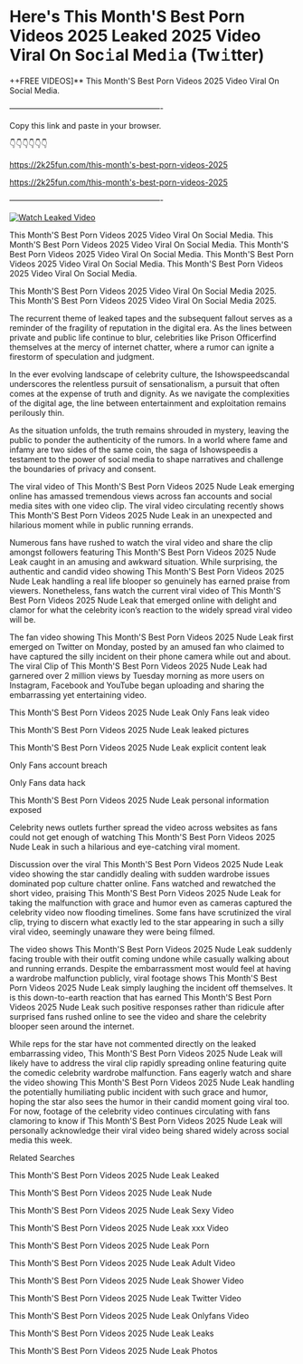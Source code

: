 # Here's This Month'S Best Porn Videos 2025 Leaked 2025 Video Viral On Soc𝚒al Med𝚒a (Tw𝚒tter)

++FREE VIDEOS]** This Month'S Best Porn Videos 2025 Video Viral On Social Media.

———————————————————-

Copy this link and paste in your browser.

👇👇👇👇👇👇

https://2k25fun.com/this-month's-best-porn-videos-2025

https://2k25fun.com/this-month's-best-porn-videos-2025

———————————————————-

[![Watch Leaked Video](https://miro.medium.com/v2/resize:fit:828/format:webp/1*cilzJN44JGOrTw9NJCrNHA.gif "Watch Leaked Video")](https://2k25fun.com/this-month's-best-porn-videos-2025)

This Month'S Best Porn Videos 2025 Video Viral On Social Media. This Month'S Best Porn Videos 2025 Video Viral On Social Media. This Month'S Best Porn Videos 2025 Video Viral On Social Media. This Month'S Best Porn Videos 2025 Video Viral On Social Media. This Month'S Best Porn Videos 2025 Video Viral On Social Media.

This Month'S Best Porn Videos 2025 Video Viral On Social Media 2025. This Month'S Best Porn Videos 2025 Video Viral On Social Media 2025.

The recurrent theme of leaked tapes and the subsequent fallout serves as a reminder of the fragility of reputation in the digital era. As the lines between private and public life continue to blur, celebrities like Prison Officerfind themselves at the mercy of internet chatter, where a rumor can ignite a firestorm of speculation and judgment.

In the ever evolving landscape of celebrity culture, the Ishowspeedscandal underscores the relentless pursuit of sensationalism, a pursuit that often comes at the expense of truth and dignity. As we navigate the complexities of the digital age, the line between entertainment and exploitation remains perilously thin.

As the situation unfolds, the truth remains shrouded in mystery, leaving the public to ponder the authenticity of the rumors. In a world where fame and infamy are two sides of the same coin, the saga of Ishowspeedis a testament to the power of social media to shape narratives and challenge the boundaries of privacy and consent.

The viral video of This Month'S Best Porn Videos 2025 Nude Leak emerging online has amassed tremendous views across fan accounts and social media sites with one video clip. The viral video circulating recently shows This Month'S Best Porn Videos 2025 Nude Leak in an unexpected and hilarious moment while in public running errands.

Numerous fans have rushed to watch the viral video and share the clip amongst followers featuring This Month'S Best Porn Videos 2025 Nude Leak caught in an amusing and awkward situation. While surprising, the authentic and candid video showing This Month'S Best Porn Videos 2025 Nude Leak handling a real life blooper so genuinely has earned praise from viewers. Nonetheless, fans watch the current viral video of This Month'S Best Porn Videos 2025 Nude Leak that emerged online with delight and clamor for what the celebrity icon’s reaction to the widely spread viral video will be.

The fan video showing This Month'S Best Porn Videos 2025 Nude Leak first emerged on Twitter on Monday, posted by an amused fan who claimed to have captured the silly incident on their phone camera while out and about. The viral Clip of This Month'S Best Porn Videos 2025 Nude Leak had garnered over 2 million views by Tuesday morning as more users on Instagram, Facebook and YouTube began uploading and sharing the embarrassing yet entertaining video.

This Month'S Best Porn Videos 2025 Nude Leak Only Fans leak video

This Month'S Best Porn Videos 2025 Nude Leak leaked pictures

This Month'S Best Porn Videos 2025 Nude Leak explicit content leak

Only Fans account breach

Only Fans data hack

This Month'S Best Porn Videos 2025 Nude Leak personal information exposed

Celebrity news outlets further spread the video across websites as fans could not get enough of watching This Month'S Best Porn Videos 2025 Nude Leak in such a hilarious and eye-catching viral moment.

Discussion over the viral This Month'S Best Porn Videos 2025 Nude Leak video showing the star candidly dealing with sudden wardrobe issues dominated pop culture chatter online. Fans watched and rewatched the short video, praising This Month'S Best Porn Videos 2025 Nude Leak for taking the malfunction with grace and humor even as cameras captured the celebrity video now flooding timelines. Some fans have scrutinized the viral clip, trying to discern what exactly led to the star appearing in such a silly viral video, seemingly unaware they were being filmed.

The video shows This Month'S Best Porn Videos 2025 Nude Leak suddenly facing trouble with their outfit coming undone while casually walking about and running errands. Despite the embarrassment most would feel at having a wardrobe malfunction publicly, viral footage shows This Month'S Best Porn Videos 2025 Nude Leak simply laughing the incident off themselves. It is this down-to-earth reaction that has earned This Month'S Best Porn Videos 2025 Nude Leak such positive responses rather than ridicule after surprised fans rushed online to see the video and share the celebrity blooper seen around the internet.

While reps for the star have not commented directly on the leaked embarrassing video, This Month'S Best Porn Videos 2025 Nude Leak will likely have to address the viral clip rapidly spreading online featuring quite the comedic celebrity wardrobe malfunction. Fans eagerly watch and share the video showing This Month'S Best Porn Videos 2025 Nude Leak handling the potentially humiliating public incident with such grace and humor, hoping the star also sees the humor in their candid moment going viral too. For now, footage of the celebrity video continues circulating with fans clamoring to know if This Month'S Best Porn Videos 2025 Nude Leak will personally acknowledge their viral video being shared widely across social media this week.

Related Searches

This Month'S Best Porn Videos 2025 Nude Leak Leaked

This Month'S Best Porn Videos 2025 Nude Leak Nude

This Month'S Best Porn Videos 2025 Nude Leak Sexy Video

This Month'S Best Porn Videos 2025 Nude Leak xxx Video

This Month'S Best Porn Videos 2025 Nude Leak Porn

This Month'S Best Porn Videos 2025 Nude Leak Adult Video

This Month'S Best Porn Videos 2025 Nude Leak Shower Video

This Month'S Best Porn Videos 2025 Nude Leak Twitter Video

This Month'S Best Porn Videos 2025 Nude Leak Onlyfans Video

This Month'S Best Porn Videos 2025 Nude Leak Leaks

This Month'S Best Porn Videos 2025 Nude Leak Photos